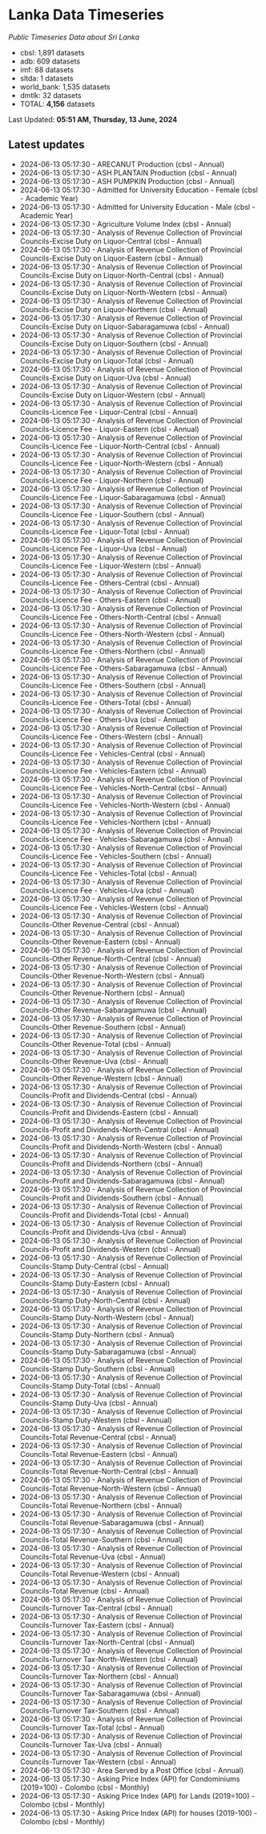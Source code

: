 # Lanka Data Timeseries
*Public Timeseries Data about Sri Lanka*

* cbsl: 1,891 datasets
* adb: 609 datasets
* imf: 88 datasets
* sltda: 1 datasets
* world_bank: 1,535 datasets
* dmtlk: 32 datasets
* TOTAL: **4,156** datasets

Last Updated: **05:51 AM, Thursday, 13 June, 2024**

## Latest updates

* 2024-06-13 05:17:30 - ARECANUT Production (cbsl - Annual)
* 2024-06-13 05:17:30 - ASH PLANTAIN Production (cbsl - Annual)
* 2024-06-13 05:17:30 - ASH PUMPKIN Production (cbsl - Annual)
* 2024-06-13 05:17:30 - Admitted for University Education - Female (cbsl - Academic Year)
* 2024-06-13 05:17:30 - Admitted for University Education - Male (cbsl - Academic Year)
* 2024-06-13 05:17:30 - Agriculture Volume Index (cbsl - Annual)
* 2024-06-13 05:17:30 - Analysis of Revenue Collection of Provincial Councils-Excise Duty on Liquor-Central (cbsl - Annual)
* 2024-06-13 05:17:30 - Analysis of Revenue Collection of Provincial Councils-Excise Duty on Liquor-Eastern (cbsl - Annual)
* 2024-06-13 05:17:30 - Analysis of Revenue Collection of Provincial Councils-Excise Duty on Liquor-North-Central (cbsl - Annual)
* 2024-06-13 05:17:30 - Analysis of Revenue Collection of Provincial Councils-Excise Duty on Liquor-North-Western (cbsl - Annual)
* 2024-06-13 05:17:30 - Analysis of Revenue Collection of Provincial Councils-Excise Duty on Liquor-Northern (cbsl - Annual)
* 2024-06-13 05:17:30 - Analysis of Revenue Collection of Provincial Councils-Excise Duty on Liquor-Sabaragamuwa (cbsl - Annual)
* 2024-06-13 05:17:30 - Analysis of Revenue Collection of Provincial Councils-Excise Duty on Liquor-Southern (cbsl - Annual)
* 2024-06-13 05:17:30 - Analysis of Revenue Collection of Provincial Councils-Excise Duty on Liquor-Total (cbsl - Annual)
* 2024-06-13 05:17:30 - Analysis of Revenue Collection of Provincial Councils-Excise Duty on Liquor-Uva (cbsl - Annual)
* 2024-06-13 05:17:30 - Analysis of Revenue Collection of Provincial Councils-Excise Duty on Liquor-Western (cbsl - Annual)
* 2024-06-13 05:17:30 - Analysis of Revenue Collection of Provincial Councils-Licence Fee - Liquor-Central (cbsl - Annual)
* 2024-06-13 05:17:30 - Analysis of Revenue Collection of Provincial Councils-Licence Fee - Liquor-Eastern (cbsl - Annual)
* 2024-06-13 05:17:30 - Analysis of Revenue Collection of Provincial Councils-Licence Fee - Liquor-North-Central (cbsl - Annual)
* 2024-06-13 05:17:30 - Analysis of Revenue Collection of Provincial Councils-Licence Fee - Liquor-North-Western (cbsl - Annual)
* 2024-06-13 05:17:30 - Analysis of Revenue Collection of Provincial Councils-Licence Fee - Liquor-Northern (cbsl - Annual)
* 2024-06-13 05:17:30 - Analysis of Revenue Collection of Provincial Councils-Licence Fee - Liquor-Sabaragamuwa (cbsl - Annual)
* 2024-06-13 05:17:30 - Analysis of Revenue Collection of Provincial Councils-Licence Fee - Liquor-Southern (cbsl - Annual)
* 2024-06-13 05:17:30 - Analysis of Revenue Collection of Provincial Councils-Licence Fee - Liquor-Total (cbsl - Annual)
* 2024-06-13 05:17:30 - Analysis of Revenue Collection of Provincial Councils-Licence Fee - Liquor-Uva (cbsl - Annual)
* 2024-06-13 05:17:30 - Analysis of Revenue Collection of Provincial Councils-Licence Fee - Liquor-Western (cbsl - Annual)
* 2024-06-13 05:17:30 - Analysis of Revenue Collection of Provincial Councils-Licence Fee - Others-Central (cbsl - Annual)
* 2024-06-13 05:17:30 - Analysis of Revenue Collection of Provincial Councils-Licence Fee - Others-Eastern (cbsl - Annual)
* 2024-06-13 05:17:30 - Analysis of Revenue Collection of Provincial Councils-Licence Fee - Others-North-Central (cbsl - Annual)
* 2024-06-13 05:17:30 - Analysis of Revenue Collection of Provincial Councils-Licence Fee - Others-North-Western (cbsl - Annual)
* 2024-06-13 05:17:30 - Analysis of Revenue Collection of Provincial Councils-Licence Fee - Others-Northern (cbsl - Annual)
* 2024-06-13 05:17:30 - Analysis of Revenue Collection of Provincial Councils-Licence Fee - Others-Sabaragamuwa (cbsl - Annual)
* 2024-06-13 05:17:30 - Analysis of Revenue Collection of Provincial Councils-Licence Fee - Others-Southern (cbsl - Annual)
* 2024-06-13 05:17:30 - Analysis of Revenue Collection of Provincial Councils-Licence Fee - Others-Total (cbsl - Annual)
* 2024-06-13 05:17:30 - Analysis of Revenue Collection of Provincial Councils-Licence Fee - Others-Uva (cbsl - Annual)
* 2024-06-13 05:17:30 - Analysis of Revenue Collection of Provincial Councils-Licence Fee - Others-Western (cbsl - Annual)
* 2024-06-13 05:17:30 - Analysis of Revenue Collection of Provincial Councils-Licence Fee - Vehicles-Central (cbsl - Annual)
* 2024-06-13 05:17:30 - Analysis of Revenue Collection of Provincial Councils-Licence Fee - Vehicles-Eastern (cbsl - Annual)
* 2024-06-13 05:17:30 - Analysis of Revenue Collection of Provincial Councils-Licence Fee - Vehicles-North-Central (cbsl - Annual)
* 2024-06-13 05:17:30 - Analysis of Revenue Collection of Provincial Councils-Licence Fee - Vehicles-North-Western (cbsl - Annual)
* 2024-06-13 05:17:30 - Analysis of Revenue Collection of Provincial Councils-Licence Fee - Vehicles-Northern (cbsl - Annual)
* 2024-06-13 05:17:30 - Analysis of Revenue Collection of Provincial Councils-Licence Fee - Vehicles-Sabaragamuwa (cbsl - Annual)
* 2024-06-13 05:17:30 - Analysis of Revenue Collection of Provincial Councils-Licence Fee - Vehicles-Southern (cbsl - Annual)
* 2024-06-13 05:17:30 - Analysis of Revenue Collection of Provincial Councils-Licence Fee - Vehicles-Total (cbsl - Annual)
* 2024-06-13 05:17:30 - Analysis of Revenue Collection of Provincial Councils-Licence Fee - Vehicles-Uva (cbsl - Annual)
* 2024-06-13 05:17:30 - Analysis of Revenue Collection of Provincial Councils-Licence Fee - Vehicles-Western (cbsl - Annual)
* 2024-06-13 05:17:30 - Analysis of Revenue Collection of Provincial Councils-Other Revenue-Central (cbsl - Annual)
* 2024-06-13 05:17:30 - Analysis of Revenue Collection of Provincial Councils-Other Revenue-Eastern (cbsl - Annual)
* 2024-06-13 05:17:30 - Analysis of Revenue Collection of Provincial Councils-Other Revenue-North-Central (cbsl - Annual)
* 2024-06-13 05:17:30 - Analysis of Revenue Collection of Provincial Councils-Other Revenue-North-Western (cbsl - Annual)
* 2024-06-13 05:17:30 - Analysis of Revenue Collection of Provincial Councils-Other Revenue-Northern (cbsl - Annual)
* 2024-06-13 05:17:30 - Analysis of Revenue Collection of Provincial Councils-Other Revenue-Sabaragamuwa (cbsl - Annual)
* 2024-06-13 05:17:30 - Analysis of Revenue Collection of Provincial Councils-Other Revenue-Southern (cbsl - Annual)
* 2024-06-13 05:17:30 - Analysis of Revenue Collection of Provincial Councils-Other Revenue-Total (cbsl - Annual)
* 2024-06-13 05:17:30 - Analysis of Revenue Collection of Provincial Councils-Other Revenue-Uva (cbsl - Annual)
* 2024-06-13 05:17:30 - Analysis of Revenue Collection of Provincial Councils-Other Revenue-Western (cbsl - Annual)
* 2024-06-13 05:17:30 - Analysis of Revenue Collection of Provincial Councils-Profit and Dividends-Central (cbsl - Annual)
* 2024-06-13 05:17:30 - Analysis of Revenue Collection of Provincial Councils-Profit and Dividends-Eastern (cbsl - Annual)
* 2024-06-13 05:17:30 - Analysis of Revenue Collection of Provincial Councils-Profit and Dividends-North-Central (cbsl - Annual)
* 2024-06-13 05:17:30 - Analysis of Revenue Collection of Provincial Councils-Profit and Dividends-North-Western (cbsl - Annual)
* 2024-06-13 05:17:30 - Analysis of Revenue Collection of Provincial Councils-Profit and Dividends-Northern (cbsl - Annual)
* 2024-06-13 05:17:30 - Analysis of Revenue Collection of Provincial Councils-Profit and Dividends-Sabaragamuwa (cbsl - Annual)
* 2024-06-13 05:17:30 - Analysis of Revenue Collection of Provincial Councils-Profit and Dividends-Southern (cbsl - Annual)
* 2024-06-13 05:17:30 - Analysis of Revenue Collection of Provincial Councils-Profit and Dividends-Total (cbsl - Annual)
* 2024-06-13 05:17:30 - Analysis of Revenue Collection of Provincial Councils-Profit and Dividends-Uva (cbsl - Annual)
* 2024-06-13 05:17:30 - Analysis of Revenue Collection of Provincial Councils-Profit and Dividends-Western (cbsl - Annual)
* 2024-06-13 05:17:30 - Analysis of Revenue Collection of Provincial Councils-Stamp Duty-Central (cbsl - Annual)
* 2024-06-13 05:17:30 - Analysis of Revenue Collection of Provincial Councils-Stamp Duty-Eastern (cbsl - Annual)
* 2024-06-13 05:17:30 - Analysis of Revenue Collection of Provincial Councils-Stamp Duty-North-Central (cbsl - Annual)
* 2024-06-13 05:17:30 - Analysis of Revenue Collection of Provincial Councils-Stamp Duty-North-Western (cbsl - Annual)
* 2024-06-13 05:17:30 - Analysis of Revenue Collection of Provincial Councils-Stamp Duty-Northern (cbsl - Annual)
* 2024-06-13 05:17:30 - Analysis of Revenue Collection of Provincial Councils-Stamp Duty-Sabaragamuwa (cbsl - Annual)
* 2024-06-13 05:17:30 - Analysis of Revenue Collection of Provincial Councils-Stamp Duty-Southern (cbsl - Annual)
* 2024-06-13 05:17:30 - Analysis of Revenue Collection of Provincial Councils-Stamp Duty-Total (cbsl - Annual)
* 2024-06-13 05:17:30 - Analysis of Revenue Collection of Provincial Councils-Stamp Duty-Uva (cbsl - Annual)
* 2024-06-13 05:17:30 - Analysis of Revenue Collection of Provincial Councils-Stamp Duty-Western (cbsl - Annual)
* 2024-06-13 05:17:30 - Analysis of Revenue Collection of Provincial Councils-Total Revenue-Central (cbsl - Annual)
* 2024-06-13 05:17:30 - Analysis of Revenue Collection of Provincial Councils-Total Revenue-Eastern (cbsl - Annual)
* 2024-06-13 05:17:30 - Analysis of Revenue Collection of Provincial Councils-Total Revenue-North-Central (cbsl - Annual)
* 2024-06-13 05:17:30 - Analysis of Revenue Collection of Provincial Councils-Total Revenue-North-Western (cbsl - Annual)
* 2024-06-13 05:17:30 - Analysis of Revenue Collection of Provincial Councils-Total Revenue-Northern (cbsl - Annual)
* 2024-06-13 05:17:30 - Analysis of Revenue Collection of Provincial Councils-Total Revenue-Sabaragamuwa (cbsl - Annual)
* 2024-06-13 05:17:30 - Analysis of Revenue Collection of Provincial Councils-Total Revenue-Southern (cbsl - Annual)
* 2024-06-13 05:17:30 - Analysis of Revenue Collection of Provincial Councils-Total Revenue-Uva (cbsl - Annual)
* 2024-06-13 05:17:30 - Analysis of Revenue Collection of Provincial Councils-Total Revenue-Western (cbsl - Annual)
* 2024-06-13 05:17:30 - Analysis of Revenue Collection of Provincial Councils-Total Revenue (cbsl - Annual)
* 2024-06-13 05:17:30 - Analysis of Revenue Collection of Provincial Councils-Turnover Tax-Central (cbsl - Annual)
* 2024-06-13 05:17:30 - Analysis of Revenue Collection of Provincial Councils-Turnover Tax-Eastern (cbsl - Annual)
* 2024-06-13 05:17:30 - Analysis of Revenue Collection of Provincial Councils-Turnover Tax-North-Central (cbsl - Annual)
* 2024-06-13 05:17:30 - Analysis of Revenue Collection of Provincial Councils-Turnover Tax-North-Western (cbsl - Annual)
* 2024-06-13 05:17:30 - Analysis of Revenue Collection of Provincial Councils-Turnover Tax-Northern (cbsl - Annual)
* 2024-06-13 05:17:30 - Analysis of Revenue Collection of Provincial Councils-Turnover Tax-Sabaragamuwa (cbsl - Annual)
* 2024-06-13 05:17:30 - Analysis of Revenue Collection of Provincial Councils-Turnover Tax-Southern (cbsl - Annual)
* 2024-06-13 05:17:30 - Analysis of Revenue Collection of Provincial Councils-Turnover Tax-Total (cbsl - Annual)
* 2024-06-13 05:17:30 - Analysis of Revenue Collection of Provincial Councils-Turnover Tax-Uva (cbsl - Annual)
* 2024-06-13 05:17:30 - Analysis of Revenue Collection of Provincial Councils-Turnover Tax-Western (cbsl - Annual)
* 2024-06-13 05:17:30 - Area Served by a Post Office (cbsl - Annual)
* 2024-06-13 05:17:30 - Asking Price Index (API) for Condominiums (2019=100) - Colombo (cbsl - Monthly)
* 2024-06-13 05:17:30 - Asking Price Index (API) for Lands (2019=100) - Colombo (cbsl - Monthly)
* 2024-06-13 05:17:30 - Asking Price Index (API) for houses (2019-100) - Colombo (cbsl - Monthly)
